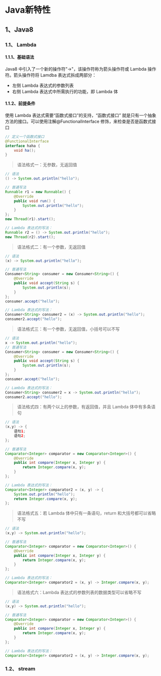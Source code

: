 # Java新特性

## 1、Java8

### 1.1、 Lambda

#### 1.1.1、基础语法

Java8 中引入了一个新的操作符"->"，该操作符称为箭头操作符或 Lambda 操作符。箭头操作符将 Lamdba 表达式拆成两部分：

- 左侧 Lambda 表达式的参数列表
- 右侧 Lambda 表达式中所需执行的功能，即 Lambda 体

#### 1.1.2、前提条件

使用 Lambda 表达式需要“函数式接口”的支持，“函数式接口” 就是只有一个抽象方法的接口。可以使用注解@FunctionalInterface  修饰，来检查是否是函数式接口

```java
// 定义一个函数式接口
@FunctionalInterface
interface haha {
	void ha();
}
```

> 语法格式一：无参数，无返回值

```java
// 语法
() -> System.out.println("hello");

// 普通写法
Runnable r1 = new Runnable() {
	@Override
    public void run() {
        System.out.println("hello");
    }
};
new Thread(r1).start();

// Lambda 表达式的写法：
Runnable r2 = () -> System.out.println("hello");
new Thread(r2).start();
```

> 语法格式二：有一个参数，无返回值

```java
// 语法
(x) -> System.out.println("hello");

// 普通写法
Consumer<String> consumer = new Consumer<String>() {
	@Override
	public void accept(String s) {
		System.out.println(s);
	}
};
consumer.accept("hello");

// Lambda 表达式的写法：
Consumer<String> consumer2 = (x) -> System.out.println("hello");
consumer2.accept("hello");
```

> 语法格式三：有一个参数，无返回值，小括号可以不写

```java
// 语法
x -> System.out.println("hello");
// 普通写法
Consumer<String> consumer = new Consumer<String>() {
	@Override
	public void accept(String s) {
		System.out.println(s);
	}
};
consumer.accept("hello");

// Lambda 表达式的写法：
Consumer<String> consumer2 = x -> System.out.println("hello");
consumer2.accept("hello");
```

> 语法格式四：有两个以上的参数，有返回值，并且 Lambda 体中有多条语句

```java
// 语法
(x,y) -> {
 	语句1;
    语句2;
};

// 普通写法
Comparator<Integer> comparator = new Comparator<Integer>() {
	@Override
	public int compare(Integer x, Integer y) {
		return Integer.compare(x, y);
	}
};

// Lambda 表达式的写法：
Comparator<Integer> comparator2 = (x, y) -> {
	System.out.println("hello");
	return Integer.compare(x, y);
};
```

> 语法格式五：若 Lambda 体中只有一条语句，return 和大括号都可以省略不写

```java
// 语法
(x,y) -> System.out.println("hello");

// 普通写法
Comparator<Integer> comparator = new Comparator<Integer>() {
	@Override
	public int compare(Integer x, Integer y) {
		return Integer.compare(x, y);
	}
};

// Lambda 表达式的写法：
Comparator<Integer> comparator2 = (x, y) -> Integer.compare(x, y);
```

> 语法格式六：Lambda 表达式的参数列表的数据类型可以省略不写

```java
// 语法
(x,y) -> System.out.println("hello");

// 普通写法
Comparator<Integer> comparator = new Comparator<Integer>() {
	@Override
	public int compare(Integer x, Integer y) {
		return Integer.compare(x, y);
	}
};

// Lambda 表达式的写法：
Comparator<Integer> comparator2 = (x, y) -> Integer.compare(x, y);
```



### 1.2、 stream





